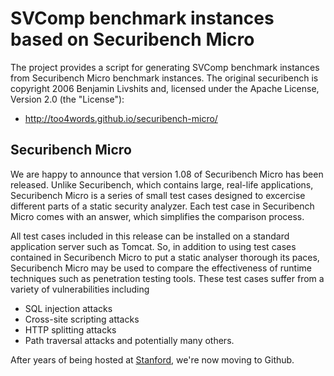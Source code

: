 
# SVComp benchmark instances based on Securibench Micro

The project provides a script for generating SVComp benchmark instances
from Securibench Micro benchmark instances.
The original securibench is copyright 2006 Benjamin Livshits
and, licensed under the Apache License, Version 2.0 (the "License"):

- http://too4words.github.io/securibench-micro/

## Securibench Micro

We are happy to announce that version 1.08 of Securibench Micro has been released. Unlike Securibench, which contains large, real-life applications, Securibench Micro is a series of small test cases designed to excercise different parts of a static security analyzer. Each test case in Securibench Micro comes with an answer, which simplifies the comparison process.

All test cases included in this release can be installed on a standard application server such as Tomcat. So, in addition to using test cases contained in Securibench Micro to put a static analyser thorough its paces, Securibench Micro may be used to compare the effectiveness of runtime techniques such as penetration testing tools.
These test cases suffer from a variety of vulnerabilities including

* SQL injection attacks
* Cross-site scripting attacks
* HTTP splitting attacks
* Path traversal attacks
and potentially many others.

After years of being hosted at <a href='http://suif.stanford.edu/~livshits/work/securibench-micro/'>Stanford</a>, we're now moving to Github.
